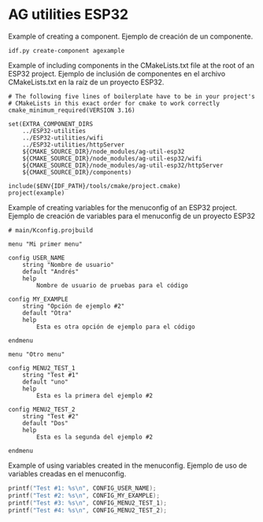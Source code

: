 # AG utilities ESP32


Example of creating a component.
Ejemplo de creación de un componente.
~~~
idf.py create-component agexample
~~~

Example of including components in the CMakeLists.txt file at the root of an ESP32 project.
Ejemplo de inclusión de componentes en el archivo CMakeLists.txt en la raíz de un proyecto ESP32.
~~~
# The following five lines of boilerplate have to be in your project's
# CMakeLists in this exact order for cmake to work correctly
cmake_minimum_required(VERSION 3.16)

set(EXTRA_COMPONENT_DIRS 
    ../ESP32-utilities
    ../ESP32-utilities/wifi
    ../ESP32-utilities/httpServer
    ${CMAKE_SOURCE_DIR}/node_modules/ag-util-esp32
    ${CMAKE_SOURCE_DIR}/node_modules/ag-util-esp32/wifi
    ${CMAKE_SOURCE_DIR}/node_modules/ag-util-esp32/httpServer
    ${CMAKE_SOURCE_DIR}/components)

include($ENV{IDF_PATH}/tools/cmake/project.cmake)
project(example)
~~~

Example of creating variables for the menuconfig of an ESP32 project.
Ejemplo de creación de variables para el menuconfig de un proyecto ESP32
~~~
# main/Kconfig.projbuild

menu "Mi primer menu"

config USER_NAME
    string "Nombre de usuario"
    default "Andrés"
    help
        Nombre de usuario de pruebas para el código

config MY_EXAMPLE
    string "Opción de ejemplo #2"
    default "Otra"
    help
        Esta es otra opción de ejemplo para el código

endmenu

menu "Otro menu"

config MENU2_TEST_1
    string "Test #1"
    default "uno"
    help
        Esta es la primera del ejemplo #2

config MENU2_TEST_2
    string "Test #2"
    default "Dos"
    help
        Esta es la segunda del ejemplo #2

endmenu
~~~

Example of using variables created in the menuconfig.
Ejemplo de uso de variables creadas en el menuconfig.
```c
printf("Test #1: %s\n", CONFIG_USER_NAME);
printf("Test #2: %s\n", CONFIG_MY_EXAMPLE);
printf("Test #3: %s\n", CONFIG_MENU2_TEST_1);
printf("Test #4: %s\n", CONFIG_MENU2_TEST_2);
```